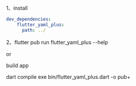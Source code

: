 
1、install

```yaml
dev_dependencies:
    flutter_yaml_plus:
      path: ../
```

2、flutter pub run flutter_yaml_plus  --help


or 

build app

dart compile exe bin/flutter_yaml_plus.dart -o pub+
